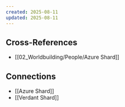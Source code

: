 ```yaml
---
created: 2025-08-11
updated: 2025-08-11
---
```




## Cross-References

- [[02_Worldbuilding/People/Azure Shard]]


## Connections

- [[Azure Shard]]
- [[Verdant Shard]]
